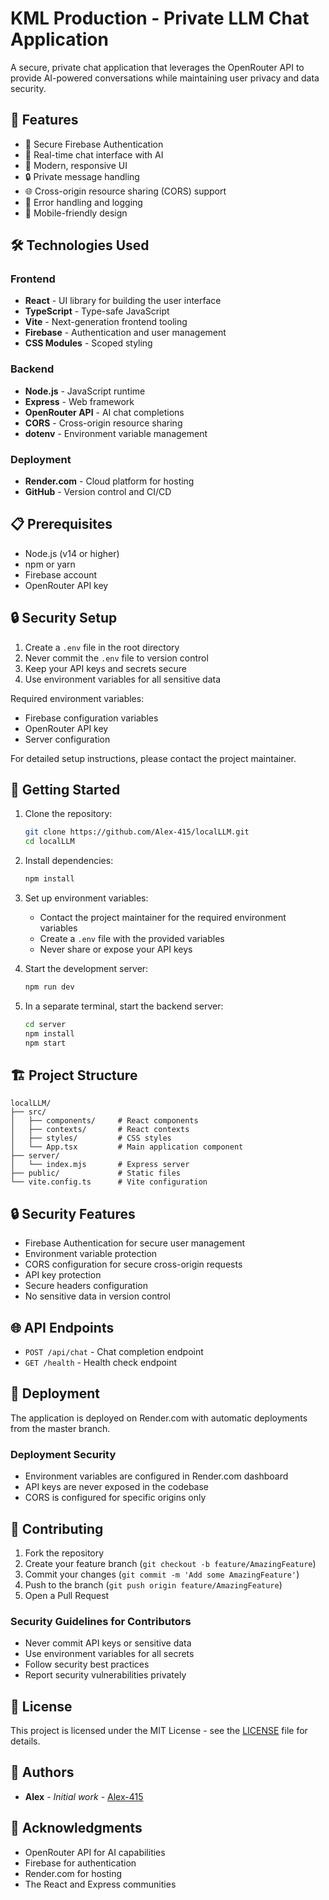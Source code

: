 # KML Production - Private LLM Chat Application

A secure, private chat application that leverages the OpenRouter API to provide AI-powered conversations while maintaining user privacy and data security.

## 🚀 Features

- 🔐 Secure Firebase Authentication
- 💬 Real-time chat interface with AI
- 🎨 Modern, responsive UI
- 🔒 Private message handling
- 🌐 Cross-origin resource sharing (CORS) support
- 🚦 Error handling and logging
- 📱 Mobile-friendly design

## 🛠️ Technologies Used

### Frontend
- **React** - UI library for building the user interface
- **TypeScript** - Type-safe JavaScript
- **Vite** - Next-generation frontend tooling
- **Firebase** - Authentication and user management
- **CSS Modules** - Scoped styling

### Backend
- **Node.js** - JavaScript runtime
- **Express** - Web framework
- **OpenRouter API** - AI chat completions
- **CORS** - Cross-origin resource sharing
- **dotenv** - Environment variable management

### Deployment
- **Render.com** - Cloud platform for hosting
- **GitHub** - Version control and CI/CD

## 📋 Prerequisites

- Node.js (v14 or higher)
- npm or yarn
- Firebase account
- OpenRouter API key

## 🔒 Security Setup

1. Create a `.env` file in the root directory
2. Never commit the `.env` file to version control
3. Keep your API keys and secrets secure
4. Use environment variables for all sensitive data

Required environment variables:
- Firebase configuration variables
- OpenRouter API key
- Server configuration

For detailed setup instructions, please contact the project maintainer.

## 🚀 Getting Started

1. Clone the repository:
   ```bash
   git clone https://github.com/Alex-415/localLLM.git
   cd localLLM
   ```

2. Install dependencies:
   ```bash
   npm install
   ```

3. Set up environment variables:
   - Contact the project maintainer for the required environment variables
   - Create a `.env` file with the provided variables
   - Never share or expose your API keys

4. Start the development server:
   ```bash
   npm run dev
   ```

5. In a separate terminal, start the backend server:
   ```bash
   cd server
   npm install
   npm start
   ```

## 🏗️ Project Structure

```
localLLM/
├── src/
│   ├── components/     # React components
│   ├── contexts/       # React contexts
│   ├── styles/         # CSS styles
│   └── App.tsx         # Main application component
├── server/
│   └── index.mjs       # Express server
├── public/             # Static files
└── vite.config.ts      # Vite configuration
```

## 🔒 Security Features

- Firebase Authentication for secure user management
- Environment variable protection
- CORS configuration for secure cross-origin requests
- API key protection
- Secure headers configuration
- No sensitive data in version control

## 🌐 API Endpoints

- `POST /api/chat` - Chat completion endpoint
- `GET /health` - Health check endpoint

## 🚀 Deployment

The application is deployed on Render.com with automatic deployments from the master branch.

### Deployment Security
- Environment variables are configured in Render.com dashboard
- API keys are never exposed in the codebase
- CORS is configured for specific origins only

## 🤝 Contributing

1. Fork the repository
2. Create your feature branch (`git checkout -b feature/AmazingFeature`)
3. Commit your changes (`git commit -m 'Add some AmazingFeature'`)
4. Push to the branch (`git push origin feature/AmazingFeature`)
5. Open a Pull Request

### Security Guidelines for Contributors
- Never commit API keys or sensitive data
- Use environment variables for all secrets
- Follow security best practices
- Report security vulnerabilities privately

## 📝 License

This project is licensed under the MIT License - see the [LICENSE](LICENSE) file for details.

## 👥 Authors

- **Alex** - *Initial work* - [Alex-415](https://github.com/Alex-415)

## 🙏 Acknowledgments

- OpenRouter API for AI capabilities
- Firebase for authentication
- Render.com for hosting
- The React and Express communities
